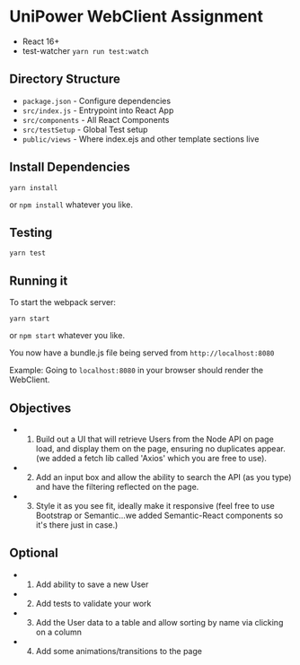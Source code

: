 
# UniPower WebClient Assignment

* React 16+
* test-watcher ```yarn run test:watch```

## Directory Structure

* `package.json` - Configure dependencies
* `src/index.js` - Entrypoint into React App
* `src/components` - All React Components
* `src/testSetup` -  Global Test setup
* `public/views` - Where index.ejs and other template sections live

## Install Dependencies

```
yarn install
```

or ```npm install``` whatever you like.

## Testing

```
yarn test
```

## Running it

To start the webpack server:

```
yarn start
```

or ```npm start``` whatever you like.

You now have a bundle.js file being served from ```http://localhost:8080```

Example: Going to ```localhost:8080``` in your browser should render the WebClient.

## Objectives

- 1. Build out a UI that will retrieve Users from the Node API on page load, and display them on the page, ensuring no duplicates appear. (we added a fetch lib called 'Axios' which you are free to use).
- 2. Add an input box and allow the ability to search the API (as you type) and have the filtering reflected on the page.
- 3. Style it as you see fit, ideally make it responsive (feel free to use Bootstrap or Semantic...we added Semantic-React components so it's there just in case.)

## Optional

- 1. Add ability to save a new User
- 2. Add tests to validate your work
- 3. Add the User data to a table and allow sorting by name via clicking on a column
- 4. Add some animations/transitions to the page


